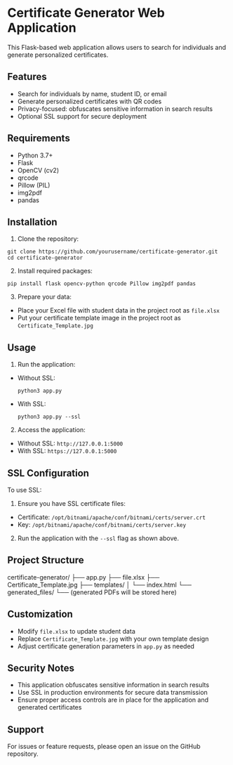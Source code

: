 # Certificate Generator Web Application

This Flask-based web application allows users to search for individuals and generate personalized certificates.

## Features

- Search for individuals by name, student ID, or email
- Generate personalized certificates with QR codes
- Privacy-focused: obfuscates sensitive information in search results
- Optional SSL support for secure deployment

## Requirements

- Python 3.7+
- Flask
- OpenCV (cv2)
- qrcode
- Pillow (PIL)
- img2pdf
- pandas

## Installation

1. Clone the repository:
```
git clone https://github.com/yourusername/certificate-generator.git
cd certificate-generator
```

2. Install required packages:

```
pip install flask opencv-python qrcode Pillow img2pdf pandas
```
3. Prepare your data:
- Place your Excel file with student data in the project root as `file.xlsx`
- Put your certificate template image in the project root as `Certificate_Template.jpg`

## Usage

1. Run the application:
- Without SSL:
  ```
  python3 app.py
  ```
- With SSL:
  ```
  python3 app.py --ssl
  ```

2. Access the application:
- Without SSL: `http://127.0.0.1:5000`
- With SSL: `https://127.0.0.1:5000`

## SSL Configuration

To use SSL:

1. Ensure you have SSL certificate files:
- Certificate: `/opt/bitnami/apache/conf/bitnami/certs/server.crt`
- Key: `/opt/bitnami/apache/conf/bitnami/certs/server.key`

2. Run the application with the `--ssl` flag as shown above.

## Project Structure
certificate-generator/
├── app.py
├── file.xlsx
├── Certificate_Template.jpg
├── templates/
│   └── index.html
└── generated_files/
└── (generated PDFs will be stored here)

## Customization

- Modify `file.xlsx` to update student data
- Replace `Certificate_Template.jpg` with your own template design
- Adjust certificate generation parameters in `app.py` as needed

## Security Notes

- This application obfuscates sensitive information in search results
- Use SSL in production environments for secure data transmission
- Ensure proper access controls are in place for the application and generated certificates

## Support

For issues or feature requests, please open an issue on the GitHub repository.